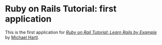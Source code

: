 # Ruby on Rails Tutorial: first application

This is the first application for 
[*Ruby on Rail Tutorial: Learn Rails by Example*](http://railstutorial.org)
by [Michael Hartl](http://michaelhartle.com/).